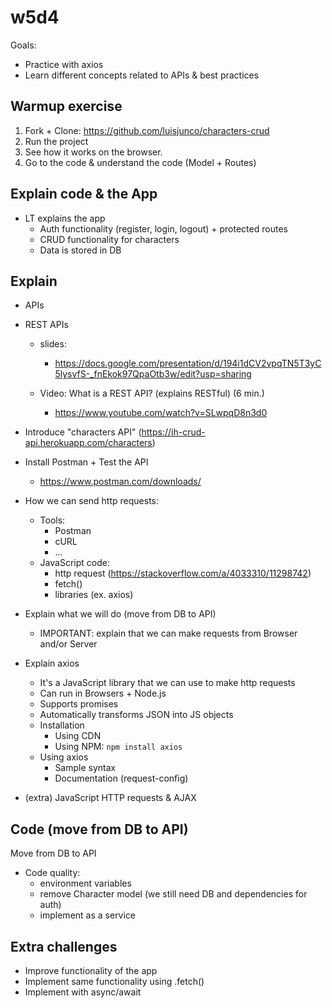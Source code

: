 

# w5d4

<!--


UPDATE: even more simple than the exercise below,
- show how we can use axios to send http requests, for example, on stackblitz (GET, POST, PUT)
- Leave the exercise below as a lab that students can do




On feb22 we did the following (went quite well):
- we started from an existing project with CRUD and Mongoose
- the initial code is in this repo: https://github.com/luisjunco/characters-crud
- Students & LT can fork this repo.
- The main goal of this codealong would be to move from DB to an API
  (we would use the API to read and store info)
- Explain students that this is just one excuse to practice axios.

- Final result (fork): https://github.com/Ironmaidens-Ironhack-Jan-2022/characters-crud
- See readme for main goals: https://github.com/Ironmaidens-Ironhack-Jan-2022/characters-crud/blob/main/README.md




@Luis / @to-do:

- fix bug edit character (field names in form "character-edit.hbs")
- display nav menu in all pages

- cookie maxAge (session.config.js)
  - maxAge: 1000 * 60 * 60 // 1 hour

- improve ux (ex. links to edit + delete in same view)

- improve css

- protected routes? (do not protect Read functionality)

-->


Goals:
- Practice with axios
- Learn different concepts related to APIs & best practices


## Warmup exercise

1. Fork + Clone: https://github.com/luisjunco/characters-crud
2. Run the project 
3. See how it works on the browser.
4. Go to the code & understand the code (Model + Routes)


<!-- 

Step 2, they'll need to:
- npm install
- add .env file
  - SESS_SECRET = 'unicorns are cool'

-->

## Explain code & the App
- LT explains the app 
  - Auth functionality (register, login, logout) + protected routes
  - CRUD functionality for characters
  - Data is stored in DB


## Explain 

- APIs

- REST APIs

  - slides: 
    - https://docs.google.com/presentation/d/194i1dCV2vpqTN5T3yC5lysvfS-_fnEkok97QpaOtb3w/edit?usp=sharing


  - Video: What is a REST API? (explains RESTful) (6 min.)
    - https://www.youtube.com/watch?v=SLwpqD8n3d0



- Introduce "characters API" 
  (https://ih-crud-api.herokuapp.com/characters)



- Install Postman + Test the API
  - https://www.postman.com/downloads/


- How we can send http requests:
  - Tools:
    - Postman
    - cURL
    - ...
  - JavaScript code:
    - http request (https://stackoverflow.com/a/4033310/11298742)
    - fetch()
    - libraries (ex. axios)


- Explain what we will do (move from DB to API)
  - IMPORTANT: explain that we can make requests from Browser and/or Server


- Explain axios

  - It's a JavaScript library that we can use to make http requests
  - Can run in Browsers + Node.js
  - Supports promises
  - Automatically transforms JSON into JS objects
  - Installation
    - Using CDN
    - Using NPM: `npm install axios`
  - Using axios
    - Sample syntax
    - Documentation (request-config)


- (extra) JavaScript HTTP requests & AJAX


## Code (move from DB to API)

Move from DB to API


- Code quality:
  - environment variables
  - remove Character model (we still need DB and dependencies for auth)
  - implement as a service


## Extra challenges
- Improve functionality of the app
- Implement same functionality using .fetch()
- Implement with async/await

